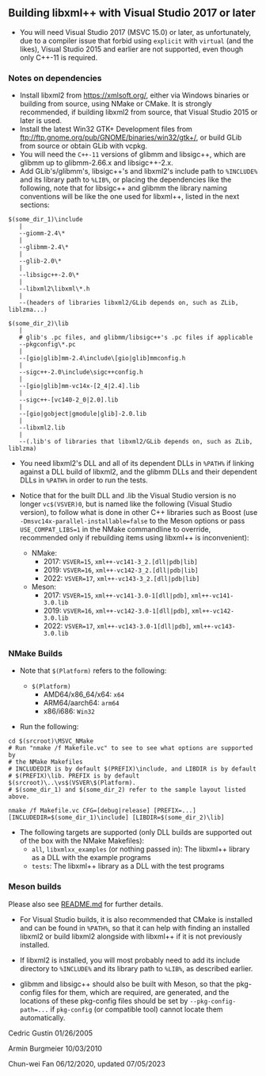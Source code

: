 Building libxml++ with Visual Studio 2017 or later
-

* You will need Visual Studio 2017 (MSVC 15.0) or later, as unfortunately, 
due to a compiler issue that forbid using `explicit` with `virtual` (and the 
likes), Visual Studio 2015 and earlier are not supported, even though only 
C++-11 is required.

### Notes on dependencies
* Install libxml2 from https://xmlsoft.org/, either via Windows binaries or
building from source, using NMake or CMake.  It is strongly recommended, if
building libxml2 from source, that Visual Studio 2015 or later is used.
* Install the latest Win32 GTK+ Development files from ftp://ftp.gnome.org/pub/GNOME/binaries/win32/gtk+/, or build GLib from source
or obtain GLib with vcpkg.
* You will need the `C++-11` versions of glibmm and libsigc++, which are
glibmm up to glibmm-2.66.x and libsigc++-2.x.
* Add GLib's/glibmm's, libsigc++'s and libxml2's include path to `%INCLUDE%` 
and its library path to `%LIB%`, or placing the dependencies like the following,
note that for libsigc++ and glibmm the library naming conventions will be like
the one used for libxml++, listed in the next sections:
```
$(some_dir_1)\include
   |
   --giomm-2.4\*
   |
   --glibmm-2.4\*
   |
   --glib-2.0\*
   |
   --libsigc++-2.0\*
   |
   --libxml2\libxml\*.h
   |
   --(headers of libraries libxml2/GLib depends on, such as ZLib, liblzma...)

$(some_dir_2)\lib
   |
   # glib's .pc files, and glibmm/libsigc++'s .pc files if applicable
   --pkgconfig\*.pc
   |
   --[gio|glib]mm-2.4\include\[gio|glib]mmconfig.h
   |
   --sigc++-2.0\include\sigc++config.h
   |
   --[gio|glib]mm-vc14x-[2_4|2.4].lib
   |
   --sigc++-[vc140-2_0|2.0].lib
   |
   --[gio|gobject|gmodule|glib]-2.0.lib
   |
   --libxml2.lib
   |
   --(.lib's of libraries that libxml2/GLib depends on, such as ZLib, liblzma)
```
* You need libxml2's DLL and all of its dependent DLLs in `%PATH%` if linking
against a DLL build of libxml2, and the glibmm DLLs and their dependent DLLs
in `%PATH%` in order to run the tests.

* Notice that for the built DLL and .lib the Visual Studio version is no
longer `vc$(VSVER)0`, but is named like the following (Visual Studio version),
to follow what is done in other C++ libraries such as Boost (use
`-Dmsvc14x-parallel-installable=false` to the Meson options or pass
`USE_COMPAT_LIBS=1` in the NMake commandline to override, recommended only if
rebuilding items using libxml++ is inconvenient):
  * NMake:
    * 2017: `VSVER=15`, `xml++-vc141-3_2.[dll|pdb|lib]`
    * 2019: `VSVER=16`, `xml++-vc142-3_2.[dll|pdb|lib]`
    * 2022: `VSVER=17`, `xml++-vc143-3_2.[dll|pdb|lib]`
  * Meson:
    * 2017: `VSVER=15`, `xml++-vc141-3.0-1[dll|pdb]`, `xml++-vc141-3.0.lib`
    * 2019: `VSVER=16`, `xml++-vc142-3.0-1[dll|pdb]`, `xml++-vc142-3.0.lib`
    * 2022: `VSVER=17`, `xml++-vc143-3.0-1[dll|pdb]`, `xml++-vc143-3.0.lib`


### NMake Builds
* Note that `$(Platform)` refers to the following:
  * `$(Platform)`
    * AMD64/x86_64/x64: `x64`
    * ARM64/aarch64: `arm64`
    * x86/i686: `Win32`

* Run the following:
```
cd $(srcroot)\MSVC_NMake
# Run "nmake /f Makefile.vc" to see to see what options are supported by
# the NMake Makefiles
# INCLUDEDIR is by default $(PREFIX)\include, and LIBDIR is by default
# $(PREFIX)\lib. PREFIX is by default $(srcroot)\..\vs$(VSVER\$(Platform).
# $(some_dir_1) and $(some_dir_2) refer to the sample layout listed above.

nmake /f Makefile.vc CFG=[debug|release] [PREFIX=...] [INCLUDEDIR=$(some_dir_1)\include] [LIBDIR=$(some_dir_2)\lib]
```
* The following targets are supported (only DLL builds are supported out of the
box with the NMake Makefiles):
  * `all`, `libxmlxx_examples` (or nothing passed in): The libxml++ library as
a DLL with the example programs
  * `tests`: The libxml++ library as a DLL with the test programs

### Meson builds
Please also see [README.md](../README.md) for further details.

* For Visual Studio builds, it is also recommended that CMake is installed and
can be found in `%PATH%`, so that it can help with finding an installed libxml2
or build libxml2 alongside with libxml++ if it is not previously installed.

* If libxml2 is installed, you will most probably need to add its include
directory to `%INCLUDE%` and its library path to `%LIB%`, as described earlier.

* glibmm and libsigc++ should also be built with Meson, so that the pkg-config
files for them, which are required, are generated, and the locations of these
pkg-config files should be set by `--pkg-config-path=...` if `pkg-config` (or
compatible tool) cannot locate them automatically.


Cedric Gustin
01/26/2005

Armin Burgmeier
10/03/2010

Chun-wei Fan
06/12/2020, updated 07/05/2023
